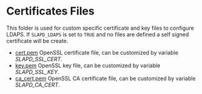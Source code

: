 # Certificates Files

This folder is used for custom specific certificate and key files to configure LDAPS. If `SLAPD_LDAPS` is set to `TRUE` and no files are defined a self signed certificate will be create.

- [cert.pem](cert.pem) OpenSSL certificate file, can be customized by variable *SLAPD_SSL_CERT*.
- [key.pem](key.pem) OpenSSL key file, can be customized by variable *SLAPD_SSL_KEY*.
- [ca_cert.pem](ca_cert.pem) OpenSSL CA certificate file, can be customized by variable *SLAPD_CA_CERT*.
